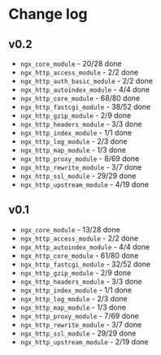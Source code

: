 # Change log

## v0.2

- `ngx_core_module` - 20/28 done
- `ngx_http_access_module` - 2/2 done
- `ngx_http_auth_basic_module` - 2/2 done
- `ngx_http_autoindex_module` - 4/4 done
- `ngx_http_core_module` - 68/80 done
- `ngx_http_fastcgi_module` - 38/52 done
- `ngx_http_gzip_module` - 2/9 done
- `ngx_http_headers_module` - 3/3 done
- `ngx_http_index_module` - 1/1 done
- `ngx_http_log_module` - 2/3 done
- `ngx_http_map_module` - 1/3 done
- `ngx_http_proxy_module` - 8/69 done
- `ngx_http_rewrite_module` - 3/7 done
- `ngx_http_ssl_module` - 29/29 done
- `ngx_http_upstream_module` - 4/19 done

## v0.1

- `ngx_core_module` - 13/28 done
- `ngx_http_access_module` - 2/2 done
- `ngx_http_autoindex_module` - 4/4 done
- `ngx_http_core_module` - 61/80 done
- `ngx_http_fastcgi_module` - 32/52 done
- `ngx_http_gzip_module` - 2/9 done
- `ngx_http_headers_module` - 3/3 done
- `ngx_http_index_module` - 1/1 done
- `ngx_http_log_module` - 2/3 done
- `ngx_http_map_module` - 1/3 done
- `ngx_http_proxy_module` - 7/69 done
- `ngx_http_rewrite_module` - 3/7 done
- `ngx_http_ssl_module` - 29/29 done
- `ngx_http_upstream_module` - 2/19 done
